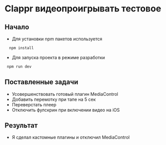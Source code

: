 # Clappr видеопроигрывать тестовое

## Начало

- Для установки npm пакетов используется
```bash
  npm install   
```


- Для запуска проекта в режиме разработки

```bash
 npm run dev
```

## Поставленные задачи
- Усовершенствовать готовый плагин MediaControl
- Добавить перемотку при тапе на 5 сек
- Переверстать плеер
- Отключить фулскрин при включении видео на iOS

## Результат
- Я сделал кастомные плагины и отключил MediaControl
